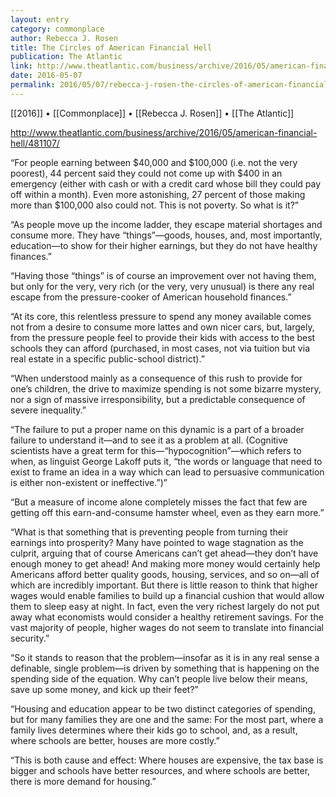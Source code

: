 ```yaml
---
layout: entry
category: commonplace
author: Rebecca J. Rosen
title: The Circles of American Financial Hell
publication: The Atlantic
link: http://www.theatlantic.com/business/archive/2016/05/american-financial-hell/481107/
date: 2016-05-07
permalink: 2016/05/07/rebecca-j-rosen-the-circles-of-american-financial-hell
---
```


[[2016]] • [[Commonplace]] • [[Rebecca J. Rosen]] • [[The Atlantic]]

http://www.theatlantic.com/business/archive/2016/05/american-financial-hell/481107/

“For people earning between $40,000 and $100,000 (i.e. not the very poorest), 44 percent said they could not come up with $400 in an emergency (either with cash or with a credit card whose bill they could pay off within a month). Even more astonishing, 27 percent of those making more than $100,000 also could not. This is not poverty. So what is it?”

“As people move up the income ladder, they escape material shortages and consume more. They have “things”—goods, houses, and, most importantly, education—to show for their higher earnings, but they do not have healthy finances.”

“Having those “things” is of course an improvement over not having them, but only for the very, very rich (or the very, very unusual) is there any real escape from the pressure-cooker of American household finances.”

“At its core, this relentless pressure to spend any money available comes not from a desire to consume more lattes and own nicer cars, but, largely, from the pressure people feel to provide their kids with access to the best schools they can afford (purchased, in most cases, not via tuition but via real estate in a specific public-school district).”

“When understood mainly as a consequence of this rush to provide for one’s children, the drive to maximize spending is not some bizarre mystery, nor a sign of massive irresponsibility, but a predictable consequence of severe inequality.”

“The failure to put a proper name on this dynamic is a part of a broader failure to understand it—and to see it as a problem at all. (Cognitive scientists have a great term for this—“hypocognition”—which refers to when, as linguist George Lakoff puts it, “the words or language that need to exist to frame an idea in a way which can lead to persuasive communication is either non-existent or ineffective.”)”

“But a measure of income alone completely misses the fact that few are getting off this earn-and-consume hamster wheel, even as they earn more.”

“What is that something that is preventing people from turning their earnings into prosperity? Many have pointed to wage stagnation as the culprit, arguing that of course Americans can’t get ahead—they don’t have enough money to get ahead! And making more money would certainly help Americans afford better quality goods, housing, services, and so on—all of which are incredibly important. But there is little reason to think that higher wages would enable families to build up a financial cushion that would allow them to sleep easy at night. In fact, even the very richest largely do not put away what economists would consider a healthy retirement savings. For the vast majority of people, higher wages do not seem to translate into financial security.”

“So it stands to reason that the problem—insofar as it is in any real sense a definable, single problem—is driven by something that is happening on the spending side of the equation. Why can’t people live below their means, save up some money, and kick up their feet?”

“Housing and education appear to be two distinct categories of spending, but for many families they are one and the same: For the most part, where a family lives determines where their kids go to school, and, as a result, where schools are better, houses are more costly.”

“This is both cause and effect: Where houses are expensive, the tax base is bigger and schools have better resources, and where schools are better, there is more demand for housing.”


